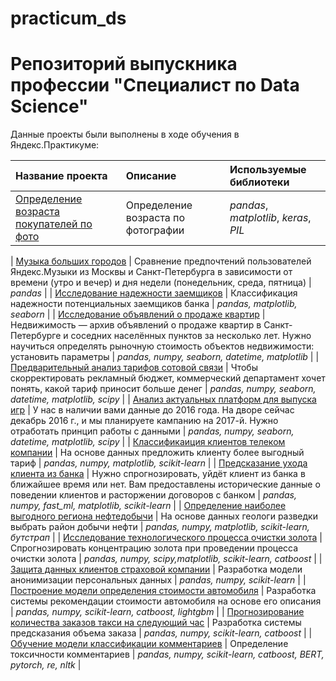 # practicum_ds
# Репозиторий выпускника профессии "Специалист по Data Science"

Данные проекты были выполнены в ходе обучения в Яндекс.Практикуме:

| Название проекта | Описание | Используемые библиотеки | 
| :---------------------- | :---------------------- | :---------------------- |
|[Определение возраста покупателей по фото](https://github.com/Kate-B-DS/practicum_ds/main/age_prediction/Определение%20возраста%20покупателей.ipynb) | Определение возраста по фотографии | *pandas*, *matplotlib*, *keras*, *PIL* |

| [Музыка больших городов](big_cities_music) | Сравнение предпочтений пользователей Яндекс.Музыки из Москвы и Санкт-Петербурга в зависимости от времени (утро и вечер) и дня недели (понедельник, среда, пятница) | *pandas* |
| [Исследование надежности заемщиков](credit_clients) | Классификация надежности потенциальных заемщиков банка | *pandas, matplotlib, seaborn* |
| [Исследование объявлений о продаже квартир](realty_analysis) | Недвижимость — архив объявлений о продаже квартир в Санкт-Петербурге и соседних населённых пунктов за несколько лет. Нужно научиться определять рыночную стоимость объектов недвижимости: установить параметры | *pandas, numpy, seaborn, datetime, matplotlib* |
| [Предварительный анализ тарифов сотовой связи](cell_tariffs) | Чтобы скорректировать рекламный бюджет, коммерческий департамент хочет понять, какой тариф приносит больше денег | *pandas, numpy, seaborn, datetime, matplotlib, scipy* |
| [Анализ актуальных платформ для выпуска игр](games_analysis) | У нас в наличии вами данные до 2016 года. На дворе сейчас декабрь 2016 г., и мы планируете кампанию на 2017-й. Нужно отработать принцип работы с данными | *pandas, numpy, seaborn, datetime, matplotlib, scipy* |
| [Классификаиция клиентов телеком компании](cell_predictions) | На основе данных предложить клиенту более выгодный тариф | *pandas, numpy, matplotlib, scikit-learn* |
| [Предсказание ухода клиента из банка](bank_churn) | Нужно спрогнозировать, уйдёт клиент из банка в ближайшее время или нет. Вам предоставлены исторические данные о поведении клиентов и расторжении договоров с банком | *pandas, numpy, fast_ml, matplotlib, scikit-learn* |
| [Определение наиболее выгодного региона нефтедобычи](oil_regions) | На основе данных геологи разведки выбрать район добычи нефти | *pandas, numpy, matplotlib, scikit-learn, бутстрап* |
| [Исследование технологического процесса очистки золота](gold_process) | Спрогнозировать концентрацию золота при проведении процесса очистки золота | *pandas, numpy, scipy,matplotlib, scikit-learn, catboost* |
| [Защита данных клиентов страховой компании](personal_data_protection) | Разработка модели анонимизации персональных данных | *pandas, numpy, scikit-learn* |
| [Построение модели определения стоимости автомобиля](car_price) | Разработка системы рекомендации стоимости автомобиля на основе его описания | *pandas, numpy, scikit-learn, catboost, lightgbm* |
| [Прогнозирование количества заказов такси на следующий час](taxi_predictions) | Разработка системы предсказания объема заказа | *pandas, numpy, scikit-learn, catboost* |
| [Обучение модели классификации комментариев](toxic_bert) | Определение токсичности комментариев | *pandas, numpy, scikit-learn, catboost, BERT, pytorch, re, nltk* |
